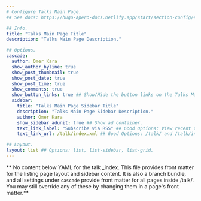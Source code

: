 ```yaml
---
# Configure Talks Main Page.
## See docs: https://hugo-apero-docs.netlify.app/start/section-config/#lists-of-pages

## Info.
title: "Talks Main Page Title"
description: "Talks Main Page Description."

## Options.
cascade:
  author: Omer Kara
  show_author_byline: true
  show_post_thumbnail: true
  show_post_date: true
  show_post_time: true
  show_comments: true
  show_button_links: true ## Show/Hide the button links on the Talks Main Page.
  sidebar:
    title: "Talks Main Page Sidebar Title"
    description: "Talks Main Page Sidebar Description."
    author: Omer Kara
    show_sidebar_adunit: true ## Show ad container.
    text_link_label: "Subscribe via RSS" ## Good Options: View recent talks and Subscribe via RSS.
    text_link_url: /talk/index.xml ## Good Options: /talk/ and /talk/index.xml.

## Layout.
layout: list ## Options: list, list-sidebar, list-grid.
---
```


** No content below YAML for the talk _index. This file provides front matter for the listing page layout and sidebar content. It is also a branch bundle, and all settings under `cascade` provide front matter for all pages inside /talk/. You may still override any of these by changing them in a page's front matter.**
